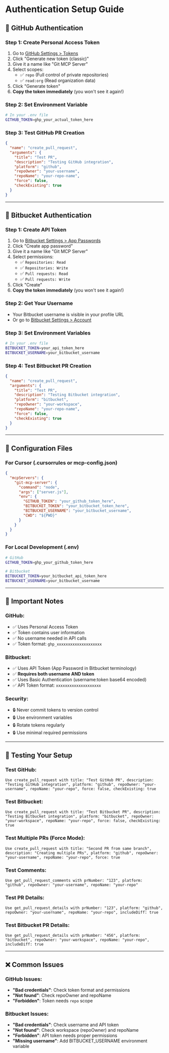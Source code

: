 # Authentication Setup Guide

## 🔐 **GitHub Authentication**

### **Step 1: Create Personal Access Token**
1. Go to [GitHub Settings > Tokens](https://github.com/settings/tokens)
2. Click "Generate new token (classic)"
3. Give it a name like "Git MCP Server"
4. Select scopes:
   - ✅ `repo` (Full control of private repositories)
   - ✅ `read:org` (Read organization data)
5. Click "Generate token"
6. **Copy the token immediately** (you won't see it again!)

### **Step 2: Set Environment Variable**
```bash
# In your .env file
GITHUB_TOKEN=ghp_your_actual_token_here
```

### **Step 3: Test GitHub PR Creation**
```json
{
  "name": "create_pull_request",
  "arguments": {
    "title": "Test PR",
    "description": "Testing GitHub integration",
    "platform": "github",
    "repoOwner": "your-username",
    "repoName": "your-repo-name",
    "force": false,
    "checkExisting": true
  }
}
```

---

## 🔐 **Bitbucket Authentication**

### **Step 1: Create API Token**
1. Go to [Bitbucket Settings > App Passwords](https://bitbucket.org/account/settings/app-passwords/)
2. Click "Create app password"
3. Give it a name like "Git MCP Server"
4. Select permissions:
   - ✅ `Repositories: Read`
   - ✅ `Repositories: Write`
   - ✅ `Pull requests: Read`
   - ✅ `Pull requests: Write`
5. Click "Create"
6. **Copy the token immediately** (you won't see it again!)

### **Step 2: Get Your Username**
- Your Bitbucket username is visible in your profile URL
- Or go to [Bitbucket Settings > Account](https://bitbucket.org/account/settings/)

### **Step 3: Set Environment Variables**
```bash
# In your .env file
BITBUCKET_TOKEN=your_api_token_here
BITBUCKET_USERNAME=your_bitbucket_username
```

### **Step 4: Test Bitbucket PR Creation**
```json
{
  "name": "create_pull_request",
  "arguments": {
    "title": "Test PR",
    "description": "Testing Bitbucket integration",
    "platform": "bitbucket",
    "repoOwner": "your-workspace",
    "repoName": "your-repo-name",
    "force": false,
    "checkExisting": true
  }
}
```

---

## 🔧 **Configuration Files**

### **For Cursor (.cursorrules or mcp-config.json)**
```json
{
  "mcpServers": {
    "git-mcp-server": {
      "command": "node",
      "args": ["server.js"],
      "env": {
        "GITHUB_TOKEN": "your_github_token_here",
        "BITBUCKET_TOKEN": "your_bitbucket_token_here",
        "BITBUCKET_USERNAME": "your_bitbucket_username",
        "CWD": "${PWD}"
      }
    }
  }
}
```

### **For Local Development (.env)**
```bash
# GitHub
GITHUB_TOKEN=ghp_your_github_token_here

# Bitbucket
BITBUCKET_TOKEN=your_bitbucket_api_token_here
BITBUCKET_USERNAME=your_bitbucket_username
```

---

## 🚨 **Important Notes**

### **GitHub:**
- ✅ Uses Personal Access Token
- ✅ Token contains user information
- ✅ No username needed in API calls
- ✅ Token format: `ghp_xxxxxxxxxxxxxxxxxxxx`

### **Bitbucket:**
- ✅ Uses API Token (App Password in Bitbucket terminology)
- ✅ **Requires both username AND token**
- ✅ Uses Basic Authentication (username:token base64 encoded)
- ✅ API Token format: `xxxxxxxxxxxxxxxxxxxx`

### **Security:**
- 🔒 Never commit tokens to version control
- 🔒 Use environment variables
- 🔒 Rotate tokens regularly
- 🔒 Use minimal required permissions

---

## 🧪 **Testing Your Setup**

### **Test GitHub:**
```
Use create_pull_request with title: "Test GitHub PR", description: "Testing GitHub integration", platform: "github", repoOwner: "your-username", repoName: "your-repo", force: false, checkExisting: true
```

### **Test Bitbucket:**
```
Use create_pull_request with title: "Test Bitbucket PR", description: "Testing Bitbucket integration", platform: "bitbucket", repoOwner: "your-workspace", repoName: "your-repo", force: false, checkExisting: true
```

### **Test Multiple PRs (Force Mode):**
```
Use create_pull_request with title: "Second PR from same branch", description: "Creating multiple PRs", platform: "github", repoOwner: "your-username", repoName: "your-repo", force: true
```

### **Test Comments:**
```
Use get_pull_request_comments with prNumber: "123", platform: "github", repoOwner: "your-username", repoName: "your-repo"
```

### **Test PR Details:**
```
Use get_pull_request_details with prNumber: "123", platform: "github", repoOwner: "your-username", repoName: "your-repo", includeDiff: true
```

### **Test Bitbucket PR Details:**
```
Use get_pull_request_details with prNumber: "456", platform: "bitbucket", repoOwner: "your-workspace", repoName: "your-repo", includeDiff: true
```

---

## ❌ **Common Issues**

### **GitHub Issues:**
- **"Bad credentials"**: Check token format and permissions
- **"Not found"**: Check repoOwner and repoName
- **"Forbidden"**: Token needs `repo` scope

### **Bitbucket Issues:**
- **"Bad credentials"**: Check username and API token
- **"Not found"**: Check workspace (repoOwner) and repoName
- **"Forbidden"**: API token needs proper permissions
- **"Missing username"**: Add BITBUCKET_USERNAME environment variable 